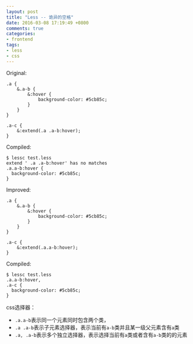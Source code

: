 ```yaml
---
layout: post
title: "Less -- 诡异的空格"
date: 2016-03-08 17:19:49 +0800
comments: true
categories:
- frontend
tags:
- less 
- css
---
```


Original:

```
.a {
    &.a-b {
        &:hover {
            background-color: #5cb85c;
        }
    }
}

.a-c {
    &:extend(.a .a-b:hover);
}
```

<!-- more -->

Compiled:

```
$ lessc test.less
extend ' .a .a-b:hover' has no matches
.a.a-b:hover {
  background-color: #5cb85c;
}
```

Improved:

```
.a {
    &.a-b {
        &:hover {
            background-color: #5cb85c;
        }
    }
}

.a-c {
    &:extend(.a.a-b:hover);
}
```

Compiled:

```
$ lessc test.less
.a.a-b:hover,
.a-c {
  background-color: #5cb85c;
}
```

css选择器：

* `.a.a-b`表示同一个元素同时包含两个类，
* `.a .a-b`表示子元素选择器，表示当前有`a-b`类并且某一级父元素含有`a`类
* `.a, .a-b`表示多个独立选择器，表示选择当前有`a`类或者含有`a-b`类的的元素

